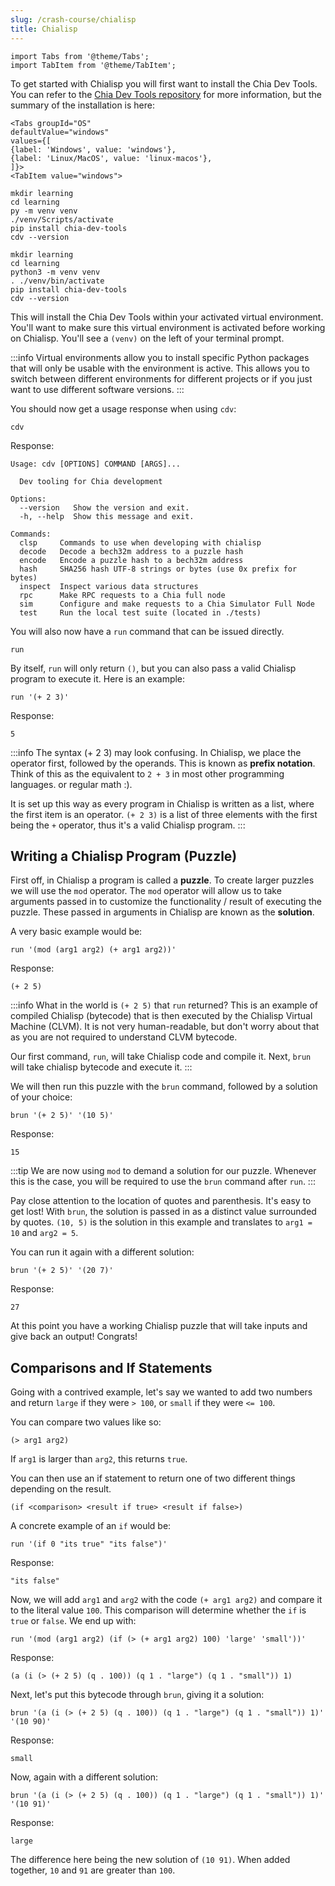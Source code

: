 ```yaml
---
slug: /crash-course/chialisp
title: Chialisp
---
```


```mdx-code-block
import Tabs from '@theme/Tabs';
import TabItem from '@theme/TabItem';
```

To get started with Chialisp you will first want to install the Chia Dev Tools. You can refer to the [Chia Dev Tools repository](https://github.com/Chia-Network/chia-dev-tools) for more information, but the summary of the installation is here:

```mdx-code-block
<Tabs groupId="OS"
defaultValue="windows"
values={[
{label: 'Windows', value: 'windows'},
{label: 'Linux/MacOS', value: 'linux-macos'},
]}>
<TabItem value="windows">
```

```
mkdir learning
cd learning
py -m venv venv
./venv/Scripts/activate
pip install chia-dev-tools
cdv --version
```

  </TabItem>
  <TabItem value="linux-macos">

```
mkdir learning
cd learning
python3 -m venv venv
. ./venv/bin/activate
pip install chia-dev-tools
cdv --version
```

  </TabItem>
</Tabs>

This will install the Chia Dev Tools within your activated virtual environment. You'll want to make sure this virtual environment is activated before working on Chialisp. You'll see a `(venv)` on the left of your terminal prompt.

:::info
Virtual environments allow you to install specific Python packages that will only be usable with the environment is active. This allows you to switch between different environments for different projects or if you just want to use different software versions.
:::

You should now get a usage response when using `cdv`:

```
cdv
```

Response:

```
Usage: cdv [OPTIONS] COMMAND [ARGS]...

  Dev tooling for Chia development

Options:
  --version   Show the version and exit.
  -h, --help  Show this message and exit.

Commands:
  clsp     Commands to use when developing with chialisp
  decode   Decode a bech32m address to a puzzle hash
  encode   Encode a puzzle hash to a bech32m address
  hash     SHA256 hash UTF-8 strings or bytes (use 0x prefix for bytes)
  inspect  Inspect various data structures
  rpc      Make RPC requests to a Chia full node
  sim      Configure and make requests to a Chia Simulator Full Node
  test     Run the local test suite (located in ./tests)
```

You will also now have a `run` command that can be issued directly.

```
run
```

By itself, `run` will only return `()`, but you can also pass a valid Chialisp program to execute it. Here is an example:

```
run '(+ 2 3)'
```

Response:

```
5
```

:::info
The syntax (+ 2 3) may look confusing. In Chialisp, we place the operator first, followed by the operands. This is known as **prefix notation**. Think of this as the equivalent to `2 + 3` in most other programming languages. or regular math :).

It is set up this way as every program in Chialisp is written as a list, where the first item is an operator. `(+ 2 3)` is a list of three elements with the first being the `+` operator, thus it's a valid Chialisp program.
:::

## Writing a Chialisp Program (Puzzle)

First off, in Chialisp a program is called a **puzzle**. To create larger puzzles we will use the `mod` operator. The `mod` operator will allow us to take arguments passed in to customize the functionality / result of executing the puzzle. These passed in arguments in Chialisp are known as the **solution**.

A very basic example would be:

```
run '(mod (arg1 arg2) (+ arg1 arg2))'
```

Response:

```
(+ 2 5)
```

:::info
What in the world is `(+ 2 5)` that `run` returned? This is an example of compiled Chialisp (bytecode) that is then executed by the Chialisp Virtual Machine (CLVM). It is not very human-readable, but don't worry about that as you are not required to understand CLVM bytecode.

Our first command, `run`, will take Chialisp code and compile it. Next, `brun` will take chialisp bytecode and execute it.
:::

We will then run this puzzle with the `brun` command, followed by a solution of your choice:

```
brun '(+ 2 5)' '(10 5)'
```

Response:

```
15
```

:::tip
We are now using `mod` to demand a solution for our puzzle. Whenever this is the case, you will be required to use the `brun` command after `run`.
:::

Pay close attention to the location of quotes and parenthesis. It's easy to get lost! With `brun`, the solution is passed in as a distinct value surrounded by quotes. `(10, 5)` is the solution in this example and translates to `arg1 = 10` and `arg2 = 5`.

You can run it again with a different solution:

```
brun '(+ 2 5)' '(20 7)'
```

Response:

```
27
```

At this point you have a working Chialisp puzzle that will take inputs and give back an output! Congrats!

## Comparisons and If Statements

Going with a contrived example, let's say we wanted to add two numbers and return `large` if they were `> 100`, or `small` if they were `<= 100`.

You can compare two values like so:

```
(> arg1 arg2)
```

If `arg1` is larger than `arg2`, this returns `true`.

You can then use an if statement to return one of two different things depending on the result.

```
(if <comparison> <result if true> <result if false>)
```

A concrete example of an `if` would be:

```
run '(if 0 "its true" "its false")'
```

Response:

```
"its false"
```

Now, we will add `arg1` and `arg2` with the code `(+ arg1 arg2)` and compare it to the literal value `100`. This comparison will determine whether the `if` is `true` or `false`. We end up with:

```
run '(mod (arg1 arg2) (if (> (+ arg1 arg2) 100) 'large' 'small'))'
```

Response:

```
(a (i (> (+ 2 5) (q . 100)) (q 1 . "large") (q 1 . "small")) 1)
```

Next, let's put this bytecode through `brun`, giving it a solution:

```
brun '(a (i (> (+ 2 5) (q . 100)) (q 1 . "large") (q 1 . "small")) 1)' '(10 90)'
```

Response:

```
small
```

Now, again with a different solution:

```
brun '(a (i (> (+ 2 5) (q . 100)) (q 1 . "large") (q 1 . "small")) 1)' '(10 91)'
```

Response:

```
large
```

The difference here being the new solution of `(10 91)`. When added together, `10` and `91` are greater than `100`.

